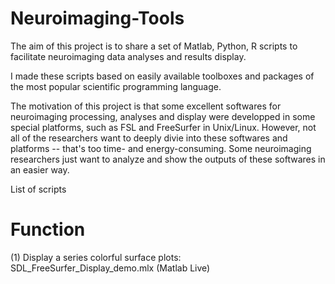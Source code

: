 # Neuroimaging-Tools
The aim of this project is to share a set of Matlab, Python, R scripts to facilitate neuroimaging data analyses and results display. 

I made these scripts based on easily available toolboxes and packages of the most popular scientific programming language.

The motivation of this project is that some excellent softwares for neuroimaging processing, analyses and display were developped in some special platforms, such as FSL and FreeSurfer in Unix/Linux. However, not all of the researchers want to deeply divie into these softwares and platforms -- that's too time- and energy-consuming. Some neuroimaging researchers just want to analyze and show the outputs of these softwares in an easier way.

List of scripts
# Function
(1) Display a series colorful surface plots: SDL_FreeSurfer_Display_demo.mlx (Matlab Live)
